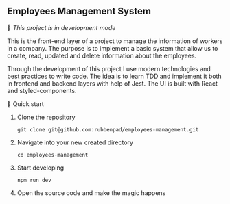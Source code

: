 ## Employees Management System

📢 _This project is in development mode_

This is the front-end layer of a project to manage the information of workers in a company. The purpose is to implement a basic system that allow us to create, read, updated and delete information about the employees.

Through the development of this project I use modern technologies and best practices to write code. The idea is to learn TDD and implement it both in frontend and backend layers with help of Jest. The UI is built with React and styled-components.


🚀 Quick start

1. Clone the repository
   
    `git clone git@github.com:rubbenpad/employees-management.git`

2. Navigate into your new created directory
   
    `cd employees-management`

3. Start developing
   
    `npm run dev`

4. Open the source code and make the magic happens